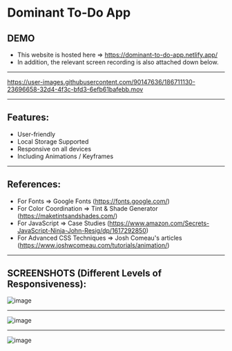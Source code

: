 
# Dominant To-Do App

## DEMO
- This website is hosted here => https://dominant-to-do-app.netlify.app/ 
- In addition, the relevant screen recording is also attached down below.

<hr>

https://user-images.githubusercontent.com/90147636/186711130-23696658-32d4-4f3c-bfd3-6efb61bafebb.mov


<hr>

## Features:
- User-friendly
- Local Storage Supported
- Responsive on all devices
- Including Animations / Keyframes

<hr>

## References:
- For Fonts => Google Fonts (https://fonts.google.com/)
- For Color Coordination => Tint & Shade Generator (https://maketintsandshades.com/)
- For JavaScript => Case Studies (https://www.amazon.com/Secrets-JavaScript-Ninja-John-Resig/dp/1617292850)
- For Advanced CSS Techniques => Josh Comeau's articles (https://www.joshwcomeau.com/tutorials/animation/)

<hr>

## SCREENSHOTS (Different Levels of Responsiveness):

![image](https://user-images.githubusercontent.com/90147636/186712586-ee96ae3e-738f-4ec7-ae5b-a01dd91385b6.png)

<hr>

![image](https://user-images.githubusercontent.com/90147636/186712016-9baee96a-d3c5-4588-85b8-b9c86c0f92d7.png)

<hr>

![image](https://user-images.githubusercontent.com/90147636/186712192-724c4c02-46ff-4ec1-b52f-24dffc8a5201.png)



